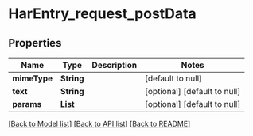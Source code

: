 # HarEntry_request_postData
## Properties

| Name | Type | Description | Notes |
|------------ | ------------- | ------------- | -------------|
| **mimeType** | **String** |  | [default to null] |
| **text** | **String** |  | [optional] [default to null] |
| **params** | [**List**](HarEntry_request_postData_params_inner.md) |  | [optional] [default to null] |

[[Back to Model list]](../README.md#documentation-for-models) [[Back to API list]](../README.md#documentation-for-api-endpoints) [[Back to README]](../README.md)

